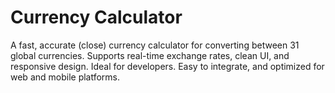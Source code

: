 # Currency Calculator
A fast, accurate (close) currency calculator for converting between 31 global currencies. Supports real-time exchange rates, clean UI, and responsive design. Ideal for developers. Easy to integrate, and optimized for web and mobile platforms.
